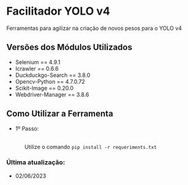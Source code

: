 <div>
  <h1>Facilitador YOLO v4</h1>
  <p>Ferramentas para agilizar na criação de novos pesos para o YOLO v4</p>
</div>

<div>
  <h2>Versões dos Módulos Utilizados</h2>
  <ul>
    <li>Selenium == 4.9.1</li>
    <li>Icrawler == 0.6.6</li>
    <li>Duckduckgo-Search == 3.8.0</li>
    <li>Opencv-Python == 4.7.0.72</li>
    <li>Scikit-Image == 0.20.0</li>
    <li>Webdriver-Manager == 3.8.6</li>
  </ul>
</div>
<div>
  <h2>Como Utilizar a Ferramenta</h2>
  <ul>
    <li>1º Passo:</li>
    <br>
    <ul>
      <p>Utilize o comando <code>pip install -r requeriments.txt</code></p>
    </ul>
  </ul>
</div>
<div>
  <h3>Última atualização:</h3>
  <ul>
    <li>02/06/2023</li>
  </ul>
</div>
